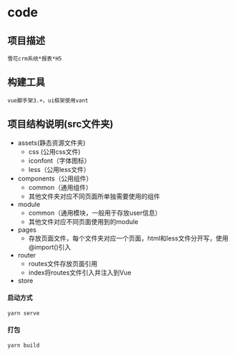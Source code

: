 # code

## 项目描述
```
雪花crm系统*报表*H5
```

## 构建工具
```
vue脚手架3.+，ui框架使用vant
```

## 项目结构说明(src文件夹)
* assets(静态资源文件夹)
    * css (公用css文件)
    * iconfont（字体图标）
    * less（公用less文件）
* components（公用组件）
    * common（通用组件）
    * 其他文件夹对应不同页面所单独需要使用的组件
* module
    * common（通用模块，一般用于存放user信息）
    * 其他文件对应不同页面使用到的module
* pages
    * 存放页面文件，每个文件夹对应一个页面，html和less文件分开写，使用@import()引入
* router
    * routes文件存放页面引用
    * index将routes文件引入并注入到Vue
* store


#### 启动方式
```
yarn serve
```

#### 打包
```
yarn build
```